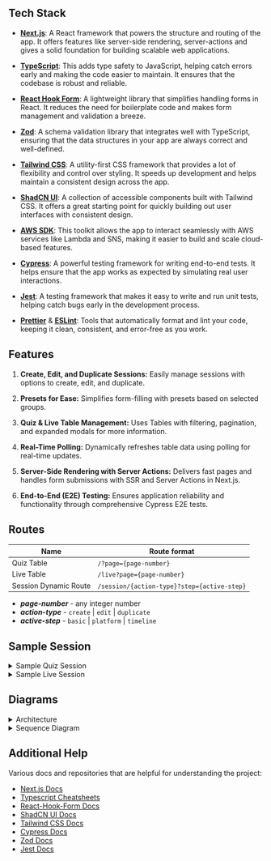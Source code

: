 ## Tech Stack

- [**Next.js**](https://nextjs.org/): A React framework that powers the structure and routing of the app. It offers features like server-side rendering, server-actions and gives a solid foundation for building scalable web applications.

- [**TypeScript**](https://www.typescriptlang.org/): This adds type safety to JavaScript, helping catch errors early and making the code easier to maintain. It ensures that the codebase is robust and reliable.

- [**React Hook Form**](https://react-hook-form.com/): A lightweight library that simplifies handling forms in React. It reduces the need for boilerplate code and makes form management and validation a breeze.

- [**Zod**](https://zod.dev/): A schema validation library that integrates well with TypeScript, ensuring that the data structures in your app are always correct and well-defined.

- [**Tailwind CSS**](https://tailwindcss.com/): A utility-first CSS framework that provides a lot of flexibility and control over styling. It speeds up development and helps maintain a consistent design across the app.

- [**ShadCN UI**](https://ui.shadcn.dev/): A collection of accessible components built with Tailwind CSS. It offers a great starting point for quickly building out user interfaces with consistent design.

- [**AWS SDK**](https://aws.amazon.com/developer/tools/): This toolkit allows the app to interact seamlessly with AWS services like Lambda and SNS, making it easier to build and scale cloud-based features.

- [**Cypress**](https://docs.cypress.io/): A powerful testing framework for writing end-to-end tests. It helps ensure that the app works as expected by simulating real user interactions.

- [**Jest**](https://jestjs.io/): A testing framework that makes it easy to write and run unit tests, helping catch bugs early in the development process.

- [**Prettier**](https://prettier.io/) & [**ESLint**](https://eslint.org/): Tools that automatically format and lint your code, keeping it clean, consistent, and error-free as you work.

## Features

1. **Create, Edit, and Duplicate Sessions:**
   Easily manage sessions with options to create, edit, and duplicate.

2. **Presets for Ease:**
   Simplifies form-filling with presets based on selected groups.

3. **Quiz & Live Table Management:**
   Uses Tables with filtering, pagination, and expanded modals for more information.

4. **Real-Time Polling:**
   Dynamically refreshes table data using polling for real-time updates.

5. **Server-Side Rendering with Server Actions:**
   Delivers fast pages and handles form submissions with SSR and Server Actions in Next.js.

6. **End-to-End (E2E) Testing:**
   Ensures application reliability and functionality through comprehensive Cypress E2E tests.

## Routes

| Name                  | Route format                                |
| --------------------- | ------------------------------------------- |
| Quiz Table            | `/?page={page-number}`                      |
| Live Table            | `/live?page={page-number}`                  |
| Session Dynamic Route | `/session/{action-type}?step={active-step}` |

- **_page-number_** - any integer number
- **_action-type_** - `create` | `edit` | `duplicate`
- **_active-step_** - `basic` | `platform` | `timeline`

## Sample Session

<details>
<summary>Sample Quiz Session</summary>

```json
{
  "auth_type": "ID",
  "created_by_id": null,
  "end_time": "2024-08-26T16:00:00Z",
  "id": 825,
  "id_generation": false,
  "inserted_at": "2024-08-19T11:54:57",
  "is_active": true,
  "meta_data": {
    "admin_testing_link": "https://staging-quiz.avantifellows.org/quiz/66c5fb6b23b8aa8bac7665d4?apiKey=6qOO8UdF1EGxLgzwIbQN&userId=test_admin",
    "batch_id": "HaryanaStudents_9_Foundation_24_001",
    "cms_test_id": "https://cms.peerlearning.com/chapter_tests/6556f6763562d97a6300aa35",
    "course": "Foundation",
    "date_created": "2024-08-19T17:24:57.292Z",
    "grade": 9,
    "group": "HaryanaStudents",
    "has_synced_to_bq": false,
    "infinite_session": false,
    "marking_scheme": "4,-1",
    "number_of_fields_in_popup_form": "",
    "optional_limits": "N/A",
    "parent_id": "HR-9-Foundation-24",
    "report_link": "https://lnk.avantifellows.org/8KdG",
    "shortened_link": "https://lnk.avantifellows.org/Jtcn",
    "show_answers": false,
    "show_scores": true,
    "status": "success",
    "stream": "pcmb",
    "test_format": "mock_test",
    "test_purpose": "one_time",
    "test_takers_count": 10,
    "test_type": "assessment"
  },
  "name": "Cypress Quiz Session",
  "owner_id": null,
  "platform": "quiz",
  "platform_id": "66c5fb6b23b8aa8bac7665d4",
  "platform_link": "66c5fb6b23b8aa8bac7665d4",
  "popup_form": false,
  "popup_form_id": null,
  "portal_link": "https://staging-auth.avantifellows.org?sessionId=HaryanaStudents_66c5fb6b23b8aa8bac7665d4",
  "purpose": {
    "params": "quiz",
    "type": "attendance"
  },
  "redirection": true,
  "repeat_schedule": {
    "params": [1, 2, 3, 4, 5],
    "type": "weekly"
  },
  "session_id": "HaryanaStudents_66c5fb6b23b8aa8bac7665d4",
  "signup_form": false,
  "signup_form_id": null,
  "start_time": "2024-08-19T10:00:00Z",
  "type": "sign-in",
  "updated_at": "2024-08-21T14:36:30"
}
```

</details>

<details>
<summary>Sample Live Session</summary>

```json
{
  "auth_type": "ID",
  "created_by_id": null,
  "end_time": "2024-08-23T20:00:00Z",
  "id": 826,
  "id_generation": false,
  "inserted_at": "2024-08-19T12:21:29",
  "is_active": true,
  "meta_data": {
    "batch_id": "HaryanaStudents_9_Foundation_24_001,HaryanaStudents_10_Foundation_24_001",
    "date_created": "2024-08-19T17:51:28.813Z",
    "grade": 9,
    "group": "HaryanaStudents",
    "number_of_fields_in_popup_form": "",
    "parent_id": "",
    "shortened_link": "https://lnk.avantifellows.org/L7gH",
    "status": "success",
    "subject": "Maths,Physics",
    "test_takers_count": 10
  },
  "name": "Cypress Live Session Edit",
  "owner_id": null,
  "platform": "youtube",
  "platform_id": "jfKfPfyJRdk",
  "platform_link": "https://www.youtube.com/live/jfKfPfyJRdk",
  "popup_form": false,
  "popup_form_id": null,
  "portal_link": "https://staging-auth.avantifellows.org?sessionId=HaryanaStudents_HaryanaStudents_9_Foundation_24_001,HaryanaStudents_10_Foundation_24_001_45523_jfKfPfyJRdk",
  "purpose": {
    "sub-type": "liveclass"
  },
  "redirection": true,
  "repeat_schedule": {
    "params": [1, 2, 3, 4, 5, 6, 7],
    "type": "weekly"
  },
  "session_id": "HaryanaStudents_HaryanaStudents_9_Foundation_24_001,HaryanaStudents_10_Foundation_24_001_45523_jfKfPfyJRdk",
  "signup_form": false,
  "signup_form_id": null,
  "start_time": "2024-08-19T08:00:00Z",
  "type": "sign-in",
  "updated_at": "2024-08-19T12:28:26"
}
```

</details>

## Diagrams

<details>
<summary>Architecture</summary>

![Architecture Diagram](./images/architecture.png)

</details>

<details>

<summary>Sequence Diagram</summary>

![Sequence Diagram](./images/sequence.png)

</details>

## Additional Help

Various docs and repositories that are helpful for understanding the project:

- [Next.js Docs](https://nextjs.org/docs/)
- [Typescript Cheatsheets](https://www.typescriptlang.org/cheatsheets/)
- [React-Hook-Form Docs](https://react-hook-form.com/get-started/)
- [ShadCN UI Docs](https://ui.shadcn.dev/docs)
- [Tailwind CSS Docs](https://tailwindcss.com/docs)
- [Cypress Docs](https://docs.cypress.io/)
- [Zod Docs](https://zod.dev/)
- [Jest Docs](https://jestjs.io/docs/getting-started)
